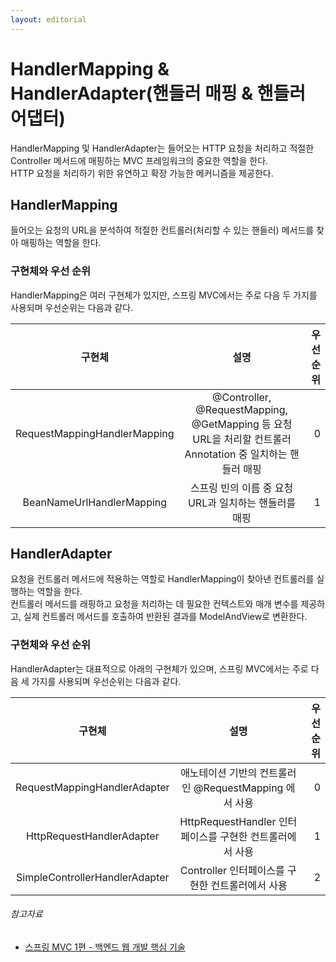 ```yaml
---
layout: editorial
---
```


# HandlerMapping & HandlerAdapter(핸들러 매핑 & 핸들러 어댑터)

HandlerMapping 및 HandlerAdapter는 들어오는 HTTP 요청을 처리하고 적절한 Controller 메서드에 매핑하는 MVC 프레임워크의 중요한 역할을 한다.  
HTTP 요청을 처리하기 위한 유연하고 확장 가능한 메커니즘을 제공한다.

## HandlerMapping

들어오는 요청의 URL을 분석하여 적절한 컨트롤러(처리할 수 있는 핸들러) 메서드를 찾아 매핑하는 역할을 한다.

### 구현체와 우선 순위

HandlerMapping은 여러 구현체가 있지만, 스프링 MVC에서는 주로 다음 두 가지를 사용되며 우선순위는 다음과 같다.

|             구현체              |                                          설명                                           | 우선 순위 |
|:----------------------------:|:-------------------------------------------------------------------------------------:|------:|
| RequestMappingHandlerMapping | @Controller, @RequestMapping, @GetMapping 등 요청 URL을 처리할 컨트롤러 Annotation 중 일치하는 핸들러 매핑 |     0 |
|  BeanNameUrlHandlerMapping   |                           스프링 빈의 이름 중 요청 URL과 일치하는 핸들러를 매핑                            |     1 |

## HandlerAdapter

요청을 컨트롤러 메서드에 적용하는 역할로 HandlerMapping이 찾아낸 컨트롤러를 실행하는 역할을 한다.  
컨트롤러 메서드를 래핑하고 요청을 처리하는 데 필요한 컨텍스트와 매개 변수를 제공하고, 실제 컨트롤러 메서드를 호출하여 반환된 결과를 ModelAndView로 변환한다.

### 구현체와 우선 순위

HandlerAdapter는 대표적으로 아래의 구현체가 있으며, 스프링 MVC에서는 주로 다음 세 가지를 사용되며 우선순위는 다음과 같다.

|              구현체               |                   설명                    | 우선 순위 |
|:------------------------------:|:---------------------------------------:|------:|
|  RequestMappingHandlerAdapter  |  애노테이션 기반의 컨트롤러인 @RequestMapping 에서 사용  |     0 |
|   HttpRequestHandlerAdapter    | HttpRequestHandler 인터페이스를 구현한 컨트롤러에서 사용 |     1 |
| SimpleControllerHandlerAdapter |     Controller 인터페이스를 구현한 컨트롤러에서 사용     |     2 |

###### 참고자료

- [스프링 MVC 1편 - 백엔드 웹 개발 핵심 기술](https://www.inflearn.com/course/스프링-mvc-1)